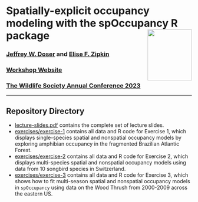 # Spatially-explicit occupancy modeling with the spOccupancy R package <a href='https://www.jeffdoser.com/files/spoccupancy-web/'><img src="https://github.com/doserjef/spOccupancy/blob/main/man/figures/logo.png" align="right" height="139" width="120"/></a>

### [Jeffrey W. Doser](https://www.jeffdoser.com/) and [Elise F. Zipkin](https://zipkinlab.org/)

### [Workshop Website](https://doserjef.github.io/TWS23-spOccupancy/)

### [The Wildlife Society Annual Conference 2023](https://twsconference.org/)

---------------------------------

## Repository Directory

+ [lecture-slides.pdf](.lecture-slides.pdf) contains the complete set of lecture slides. 
+ [exercises/exercise-1](./exercises/exercise-1) contains all data and R code for Exercise 1, which displays single-species spatial and nonspatial occupancy models by exploring amphibian occupancy in the fragmented Brazilian Atlantic Forest.
+ [exercises/exercise-2](./exercises/exercise-2) contains all data and R code for Exercise 2, which displays multi-species spatial and nonspatial occupancy models using data from 10 songbird species in Switzerland.
+ [exercises/exercise-3](./exercises/exercise-3) contains all data and R code for Exercise 3, which shows how to fit multi-season spatial and nonspatial occupancy models in `spOccupancy` using data on the Wood Thrush from 2000-2009 across the eastern US.
